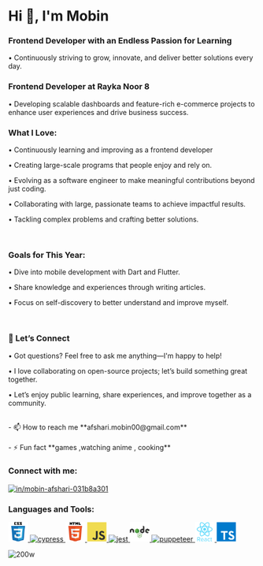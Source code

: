 <h1 align="left">Hi 👋, I'm Mobin</h1>
<h3 align="left">Frontend Developer with an Endless Passion for Learning</h3><p> • Continuously striving to grow, innovate, and deliver better solutions every day.</p>

<h3 align="left"> Frontend Developer at Rayka Noor 8 </h3>
• Developing scalable dashboards and feature-rich e-commerce projects to enhance user experiences and drive business success.
<br/>
<h3 align="left">What I Love:</h3>
<p align="left">• Continuously learning and improving as a frontend developer</p>
<p align="left">• Creating large-scale programs that people enjoy and rely on.</p>
<p align="left">• Evolving as a software engineer to make meaningful contributions beyond just coding.</p>
<p align="left">• Collaborating with large, passionate teams to achieve impactful results.</p>
<p align="left">• Tackling complex problems and crafting better solutions.</p>
<br/>
<h3 align="left">Goals for This Year:</h3>
<p align="left">• Dive into mobile development with Dart and Flutter.</p>
<p align="left">• Share knowledge and experiences through writing articles.</p>
<p align="left">• Focus on self-discovery to better understand and improve myself.</p>

<br/>
<h3 align="left">🤝 Let’s Connect</h3>
<p align="left">• Got questions? Feel free to ask me anything—I'm happy to help!</p>
<p align="left">• I love collaborating on open-source projects; let’s build something great together.</p>
<p align="left">• Let’s enjoy public learning, share experiences, and improve together as a community.</p>
<br/>
- 📫 How to reach me **afshari.mobin00@gmail.com**
<br/>
<br/>
- ⚡ Fun fact **games ,watching anime , cooking**

<h3 align="left">Connect with me:</h3>
<p align="left">
<a href="www.linkedin.com/in/mobin-afshari-031b8a301" target="blank"><img align="center" src="https://raw.githubusercontent.com/rahuldkjain/github-profile-readme-generator/master/src/images/icons/Social/linked-in-alt.svg" alt="in/mobin-afshari-031b8a301" height="30" width="40" /></a>
</p>

<h3 align="left">Languages and Tools:</h3>
<p align="left"> <a href="https://www.w3schools.com/css/" target="_blank" rel="noreferrer"> <img src="https://raw.githubusercontent.com/devicons/devicon/master/icons/css3/css3-original-wordmark.svg" alt="css3" width="40" height="40"/> </a> <a href="https://www.cypress.io" target="_blank" rel="noreferrer"> <img src="https://raw.githubusercontent.com/simple-icons/simple-icons/6e46ec1fc23b60c8fd0d2f2ff46db82e16dbd75f/icons/cypress.svg" alt="cypress" width="40" height="40"/> </a> <a href="https://www.w3.org/html/" target="_blank" rel="noreferrer"> <img src="https://raw.githubusercontent.com/devicons/devicon/master/icons/html5/html5-original-wordmark.svg" alt="html5" width="40" height="40"/> </a> <a href="https://developer.mozilla.org/en-US/docs/Web/JavaScript" target="_blank" rel="noreferrer"> <img src="https://raw.githubusercontent.com/devicons/devicon/master/icons/javascript/javascript-original.svg" alt="javascript" width="40" height="40"/> </a> <a href="https://jestjs.io" target="_blank" rel="noreferrer"> <img src="https://www.vectorlogo.zone/logos/jestjsio/jestjsio-icon.svg" alt="jest" width="40" height="40"/> </a> <a href="https://nodejs.org" target="_blank" rel="noreferrer"> <img src="https://raw.githubusercontent.com/devicons/devicon/master/icons/nodejs/nodejs-original-wordmark.svg" alt="nodejs" width="40" height="40"/> </a> <a href="https://github.com/puppeteer/puppeteer" target="_blank" rel="noreferrer"> <img src="https://www.vectorlogo.zone/logos/pptrdev/pptrdev-official.svg" alt="puppeteer" width="40" height="40"/> </a> <a href="https://reactjs.org/" target="_blank" rel="noreferrer"> <img src="https://raw.githubusercontent.com/devicons/devicon/master/icons/react/react-original-wordmark.svg" alt="react" width="40" height="40"/> </a> <a href="https://www.typescriptlang.org/" target="_blank" rel="noreferrer"> <img src="https://raw.githubusercontent.com/devicons/devicon/master/icons/typescript/typescript-original.svg" alt="typescript" width="40" height="40"/> </a> </p>


![200w](https://github.com/user-attachments/assets/ea4062f6-2383-429d-b41b-28820152d69a)


###
